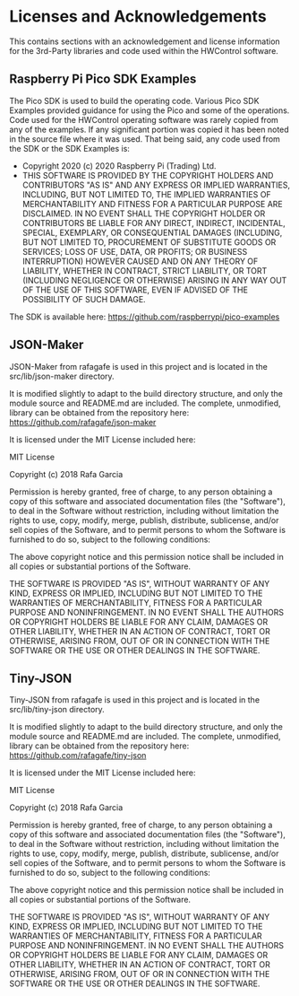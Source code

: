 # Licenses and Acknowledgements

This contains sections with an acknowledgement and license information for
the 3rd-Party libraries and code used within the HWControl software.

## Raspberry Pi Pico SDK Examples

The Pico SDK is used to build the operating code. Various Pico SDK Examples
provided guidance for using the Pico and some of the operations. Code used for
the HWControl operating software was rarely copied from any of the examples. If
any significant portion was copied it has been noted in the source file where
it was used. That being said, any code used from the SDK or the SDK Examples is:

* Copyright 2020 (c) 2020 Raspberry Pi (Trading) Ltd.
* THIS SOFTWARE IS PROVIDED BY THE COPYRIGHT HOLDERS AND CONTRIBUTORS "AS IS" AND ANY EXPRESS OR IMPLIED WARRANTIES,
INCLUDING, BUT NOT LIMITED TO, THE IMPLIED WARRANTIES OF MERCHANTABILITY AND FITNESS FOR A PARTICULAR PURPOSE ARE
DISCLAIMED. IN NO EVENT SHALL THE COPYRIGHT HOLDER OR CONTRIBUTORS BE LIABLE FOR ANY DIRECT, INDIRECT, INCIDENTAL,
SPECIAL, EXEMPLARY, OR CONSEQUENTIAL DAMAGES (INCLUDING, BUT NOT LIMITED TO, PROCUREMENT OF SUBSTITUTE GOODS OR
SERVICES; LOSS OF USE, DATA, OR PROFITS; OR BUSINESS INTERRUPTION) HOWEVER CAUSED AND ON ANY THEORY OF LIABILITY,
WHETHER IN CONTRACT, STRICT LIABILITY, OR TORT (INCLUDING NEGLIGENCE OR OTHERWISE) ARISING IN ANY WAY OUT OF THE USE OF
THIS SOFTWARE, EVEN IF ADVISED OF THE POSSIBILITY OF SUCH DAMAGE.

The SDK is available here: https://github.com/raspberrypi/pico-examples

## JSON-Maker

JSON-Maker from rafagafe is used in this project and is located in the src/lib/json-maker directory.

It is modified slightly to adapt to the build directory structure, and only the module source and
README.md are included. The complete, unmodified, library can be obtained from the repository
here: https://github.com/rafagafe/json-maker

It is licensed under the MIT License included here:

MIT License

Copyright (c) 2018 Rafa Garcia

Permission is hereby granted, free of charge, to any person obtaining a copy
of this software and associated documentation files (the "Software"), to deal
in the Software without restriction, including without limitation the rights
to use, copy, modify, merge, publish, distribute, sublicense, and/or sell
copies of the Software, and to permit persons to whom the Software is
furnished to do so, subject to the following conditions:

The above copyright notice and this permission notice shall be included in all
copies or substantial portions of the Software.

THE SOFTWARE IS PROVIDED "AS IS", WITHOUT WARRANTY OF ANY KIND, EXPRESS OR
IMPLIED, INCLUDING BUT NOT LIMITED TO THE WARRANTIES OF MERCHANTABILITY,
FITNESS FOR A PARTICULAR PURPOSE AND NONINFRINGEMENT. IN NO EVENT SHALL THE
AUTHORS OR COPYRIGHT HOLDERS BE LIABLE FOR ANY CLAIM, DAMAGES OR OTHER
LIABILITY, WHETHER IN AN ACTION OF CONTRACT, TORT OR OTHERWISE, ARISING FROM,
OUT OF OR IN CONNECTION WITH THE SOFTWARE OR THE USE OR OTHER DEALINGS IN THE
SOFTWARE.

## Tiny-JSON

Tiny-JSON from rafagafe is used in this project and is located in the src/lib/tiny-json directory.

It is modified slightly to adapt to the build directory structure, and only the module source and
README.md are included. The complete, unmodified, library can be obtained from the repository
here: https://github.com/rafagafe/tiny-json

It is licensed under the MIT License included here:

MIT License

Copyright (c) 2018 Rafa Garcia

Permission is hereby granted, free of charge, to any person obtaining a copy
of this software and associated documentation files (the "Software"), to deal
in the Software without restriction, including without limitation the rights
to use, copy, modify, merge, publish, distribute, sublicense, and/or sell
copies of the Software, and to permit persons to whom the Software is
furnished to do so, subject to the following conditions:

The above copyright notice and this permission notice shall be included in all
copies or substantial portions of the Software.

THE SOFTWARE IS PROVIDED "AS IS", WITHOUT WARRANTY OF ANY KIND, EXPRESS OR
IMPLIED, INCLUDING BUT NOT LIMITED TO THE WARRANTIES OF MERCHANTABILITY,
FITNESS FOR A PARTICULAR PURPOSE AND NONINFRINGEMENT. IN NO EVENT SHALL THE
AUTHORS OR COPYRIGHT HOLDERS BE LIABLE FOR ANY CLAIM, DAMAGES OR OTHER
LIABILITY, WHETHER IN AN ACTION OF CONTRACT, TORT OR OTHERWISE, ARISING FROM,
OUT OF OR IN CONNECTION WITH THE SOFTWARE OR THE USE OR OTHER DEALINGS IN THE
SOFTWARE.
